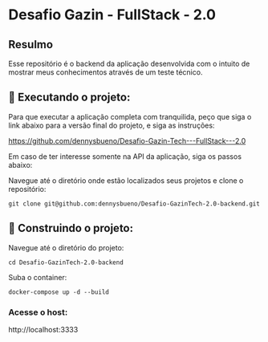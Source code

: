# Desafio Gazin<Tech> - FullStack - 2.0

## Resulmo
Esse repositório é o backend da aplicação desenvolvida com o intuito de mostrar meus conhecimentos através de um teste técnico. 


## 🚀 Executando o projeto:
Para que executar a aplicação completa com tranquilida, peço que siga o link abaixo para a versão final do projeto, e siga as instruções:

https://github.com/dennysbueno/Desafio-Gazin-Tech---FullStack---2.0

Em caso de ter interesse somente na API da aplicação, siga os passos abaixo:

Navegue até o diretório onde estão localizados seus projetos e clone o repositório:
```
git clone git@github.com:dennysbueno/Desafio-GazinTech-2.0-backend.git
```
## 🔧 Construindo o projeto:
Navegue até o diretório do projeto:
```
cd Desafio-GazinTech-2.0-backend
```
Suba o container:
```
docker-compose up -d --build
```
### Acesse o host:

http://localhost:3333